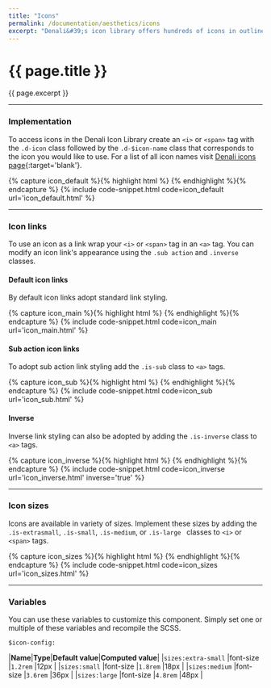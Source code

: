 ```yaml
---
title: "Icons"
permalink: /documentation/aesthetics/icons
excerpt: "Denali&#39;s icon library offers hundreds of icons in outline and solid styles that have been carefully crafted to ensure a coherent and unified UI."
---
```


# {{ page.title }}

{{ page.excerpt }}


***


### Implementation
To access icons in the Denali Icon Library create an `<i>` or `<span>` tag with the `.d-icon` class followed by the `.d-$icon-name` class that corresponds to the icon you would like to use. For a list of all icon names visit [Denali icons page](https://github.com/pages/denali-system-language/denali-icons/dist/){:target='blank'}. 

{% capture icon_default %}{% highlight html %}
<i class="d-icon d-user-profile-circle is-medium"></i>
{% endhighlight %}{% endcapture %}
{% include code-snippet.html code=icon_default url='icon_default.html' %}


***


### Icon links
To use an icon as a link wrap your `<i>` or `<span>` tag in an `<a>` tag.  You can modify an icon link&#39;s appearance using the `.sub action` and `.inverse` classes.

#### Default icon links
By default icon links adopt standard link styling.

{% capture icon_main %}{% highlight html %}
<a><i class="d-icon d-notification is-medium"></i></a>
<a class="is-secondary"><i class="d-icon d-notification is-medium"></i></a>
{% endhighlight %}{% endcapture %}
{% include code-snippet.html code=icon_main url='icon_main.html' %}

#### Sub action icon links
To adopt sub action link styling add the `.is-sub` class to `<a>` tags.

{% capture icon_sub %}{% highlight html %}
<a><span class="d-icon d-star is-sub is-medium"></span></a>
<a class="is-secondary"><span class="d-icon d-star is-sub is-medium"></span></a>
{% endhighlight %}{% endcapture %}
{% include code-snippet.html code=icon_sub url='icon_sub.html' %}

#### Inverse
Inverse link styling can also be adopted by adding the `.is-inverse` class to `<a>` tags.

{% capture icon_inverse %}{% highlight html %}
<a class="is-inverse"><span class="d-icon d-trash is-medium"></span></a>
{% endhighlight %}{% endcapture %}
{% include code-snippet.html code=icon_inverse url='icon_inverse.html' inverse='true' %}


***


### Icon sizes
Icons are available in variety of sizes. Implement these sizes by adding the `.is-extrasmall`, `.is-small`, `.is-medium`, or `.is-large ` classes to `<i>` or `<span>` tags.

{% capture icon_sizes %}{% highlight html %}
<i class="d-icon d-user-profile-circle is-extrasmall"></i>
<i class="d-icon d-user-profile-circle is-small"></i>
<i class="d-icon d-user-profile-circle"></i>
<i class="d-icon d-user-profile-circle is-medium"></i>
<i class="d-icon d-user-profile-circle is-large"></i>
{% endhighlight %}{% endcapture %}
{% include code-snippet.html code=icon_sizes url='icon_sizes.html' %}


***


### Variables
You can use these variables to customize this component. Simply set one or multiple of these variables and recompile the SCSS.

`$icon-config:`

|**Name**|**Type**|**Default value**|**Computed value**|
|`sizes:extra-small`      |font-size          |`1.2rem`          |12px           |
|`sizes:small`            |font-size          |`1.8rem`          |18px           |
|`sizes:medium`           |font-size          |`3.6rem`          |36px           |
|`sizes:large`            |font-size          |`4.8rem`          |48px           |

